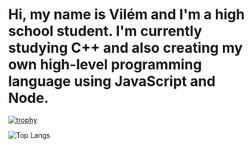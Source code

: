 # Hi, my name is Vilém and I'm a high school student. I'm currently studying C++ and also creating my own high-level programming language using JavaScript and Node.

[![trophy](https://github-profile-trophy.vercel.app/?username=nerdzillalindo&theme=onedark)](https://github-profile-trophy.vercel.app/?username=nerdzillalindo)

![Top Langs](https://github-readme-stats.vercel.app/api/top-langs/?username=NerdzillaLindo&size_weight=0.5&count&layout=pie&theme=dark)
